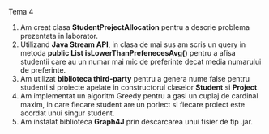 Tema 4
1. Am creat clasa **StudentProjectAllocation** pentru a descrie problema prezentata in laborator.
2. Utilizand **Java Stream API**, in clasa de mai sus am scris un query in metoda **public List<Student> isLowerThanPrefenecesAvg()** pentru a afisa studentii care au un numar mai mic de preferinte decat media numarului de preferinte.
3. Am utilizat **biblioteca third-party** pentru a genera nume false pentru studenti si proiecte apelate in constructorul claselor **Student** si **Project**.
4. Am implementat un algoritm Greedy pentru a gasi un cuplaj de cardinal maxim, in care fiecare student are un poriect si fiecare proiect este acordat unui singur student.
5. Am instalat biblioteca **Graph4J** prin descarcarea unui fisier de tip .jar.
